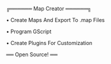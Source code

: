 ╔══════ Map Creator ══════╗

• Create Maps And Export To .map Files

• Program GScript

• Create Plugins For Customization

══ Open Source! ══
